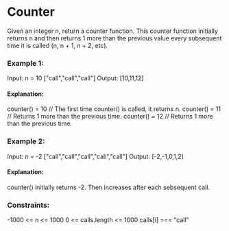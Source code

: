 # Counter

Given an integer n, return a counter function. This counter function initially returns n and then returns 1 more than the previous value every subsequent time it is called (n, n + 1, n + 2, etc).

### Example 1:

Input:
n = 10
["call","call","call"]
Output: [10,11,12]

#### Explanation:

counter() = 10 // The first time counter() is called, it returns n.
counter() = 11 // Returns 1 more than the previous time.
counter() = 12 // Returns 1 more than the previous time.

### Example 2:

Input:
n = -2
["call","call","call","call","call"]
Output: [-2,-1,0,1,2]

#### Explanation:

counter() initially returns -2. Then increases after each sebsequent call.

### Constraints:

-1000 <= n <= 1000
0 <= calls.length <= 1000
calls[i] === "call"
